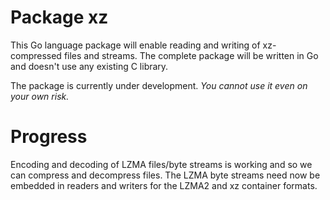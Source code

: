 # Package xz

This Go language package will enable reading and writing of
xz-compressed files and streams. The complete package will be written in
Go and doesn't use any existing C library.

The package is currently under development. *You cannot use it even on
your own risk.*

# Progress

Encoding and decoding of LZMA files/byte streams is working and so we can
compress and decompress files. The LZMA byte streams need now be
embedded in readers and writers for the LZMA2 and xz container formats.
